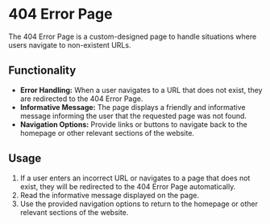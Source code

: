 # 404 Error Page

The 404 Error Page is a custom-designed page to handle situations where users navigate to non-existent URLs.

## Functionality

- **Error Handling:** When a user navigates to a URL that does not exist, they are redirected to the 404 Error Page.
- **Informative Message:** The page displays a friendly and informative message informing the user that the requested page was not found.
- **Navigation Options:** Provide links or buttons to navigate back to the homepage or other relevant sections of the website.

## Usage

1. If a user enters an incorrect URL or navigates to a page that does not exist, they will be redirected to the 404 Error Page automatically.
2. Read the informative message displayed on the page.
3. Use the provided navigation options to return to the homepage or other relevant sections of the website.
